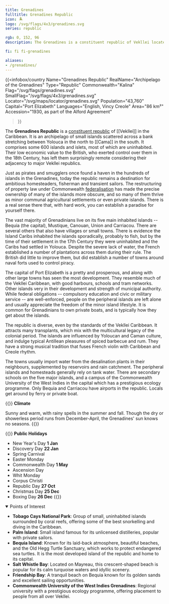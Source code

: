 ```yaml
---
title: Grenadines
fulltitle: Grenadines Republic
icon: 🏝️
logo: /svg/flags/4x3/grenadines.svg
series: republic

rgb: 0, 152, 96
description: The Grenadines is a constituent republic of Vekllei located in the Lesser Antilles of the Caribbean Sea.

fi: fi fi-grenadines

aliases:
- /grenadines/
---
```

{{<infobox/country
	 Name="Grenadines Republic"
	 RealName="Archipelago of the Grenadines"
	 Type="Republic"
	 Commonwealth="Kalina"
	 Flag="/svg/flags/grenadines.svg"
	 SmallFlag="/svg/flags/4x3/grenadines.svg"
	 Locator="/svg/maps/locator/grenadines.svg"
	 Population="43,760"
	 Capital="Port Elizabeth"
	 Languages="English, Vincy Creole"
	 Area="86 km²"
	 Accession="1930, as part of the Alford Agreement"
 >}}

The <span class="fi fi-grenadines"></span> **Grenadines Republic** is a [constituent republic](/republics/) of [[Vekllei]] in the Caribbean. It is an archipelago of small islands scattered across a bank stretching between Yolouca in the north to [[Cama]] in the south. It comprises some 600 islands and islets, most of which are uninhabited. Their low economic value to the British, who exerted control over them in the 18th Century, has left them surprisingly remote considering their adjacency to major Vekllei republics.

Just as pirates and smugglers once found a haven in the hundreds of islands in the Grenadines, today the republic remains a destination for ambitious homesteaders, fisherman and transient sailors. The restructuring of property law under Commonwealth [federalisation](/federalisation/) has made the precise ownership of many of the islands more obscure, and so many of them thrive as minor communal agricultural settlements or even private islands. There is a real sense there that, with hard work, you can establish a paradise for yourself there.

The vast majority of Grenadinians live on its five main inhabited islands -- Bequia (the capital), Mustique, Canouan, Union and Carriacou. There are several others that also have villages or small towns. There is evidence the Island Caribs inhabited the islands sporadically, probably to fish, but by the time of their settlement in the 17th Century they were uninhabited and the Caribs had settled in Yolouca. Despite the severe lack of water, the French established a number of plantations across them during their rule. The British did little to improve them, but did establish a number of towns around naval forts used to control piracy.

The capital of Port Elizabeth is a pretty and prosperous, and along with other large towns has seen the most development. They resemble much of the Vekllei Caribbean, with good harbours, schools and tram networks. Other islands very in their development and strength of municipal authority. While federal obligations -- compulsory education and civic or military service -- are well-enforced, people on the peripheral islands are left alone and usually appreciate the freedom of the minor island lifestyle. It is common for Grenadinians to own private boats, and is typically how they get about the islands.

The republic is diverse, even by the standards of the Vekllei Caribbean. It attracts many transplants, which mix with the multicultural legacy of the colonial period. The islands are influenced by Yoloucan and Caman culture, and indulge typical Antillean pleasures of spiced barbecue and rum. They have a strong musical tradition that fuses French violin with Caribbean and Creole rhythm.

The towns usually import water from the desalination plants in their neighbours, supplemented by reservoirs and rain catchment. The peripheral islands and homesteads generally rely on tank water. There are secondary schools on the five major islands, and a campus of the Commonwealth University of the West Indies in the capital which has a prestigious ecology programme. Only Bequia and Carriacou have airports in the republic. Locals get around by ferry or private boat.

{{<note table>}}
**Climate**

Sunny and warm, with rainy spells in the summer and fall. Though the dry or showerless period runs from December-April, the Grenadines' sun knows no seasons.
{{</note>}}

{{<note table>}}
**Public Holidays**

* New Year's Day **1 Jan**
* Discovery Day **22 Jan**
* Spring Carnival
* Easter Monday
* Commonwealth Day **1 May**
* Ascension Day
* Whit Monday
* Corpus Christi
* Republic Day **27 Oct**
* Christmas Day **25 Dec**
* Boxing Day **26 Dec**
{{</note>}}

<details open>
<summary>Points of Interest</summary>

- **Tobago Cays National Park**: Group of small, uninhabited islands surrounded by coral reefs, offering some of the best snorkelling and diving in the Caribbean.
- **Palm Island**: Small island famous for its unlicensed distilleries, popular with private sailors.
- **Bequia Island**: Known for its laid-back atmosphere, beautiful beaches, and the Old Hegg Turtle Sanctuary, which works to protect endangered sea turtles. It is the most developed island of the republic and home to its capital.
- **Salt Whistle Bay**: Located on Mayreau, this crescent-shaped beach is popular for its calm turquoise waters and idyllic scenery.
- **Friendship Bay**: A tranquil beach on Bequia known for its golden sands and excellent sailing opportunities.
- **Commonwealth University of the West Indies Grenadines**: Regional university with a prestigious ecology programme, offering placement to people from all over Vekllei.
</details>



